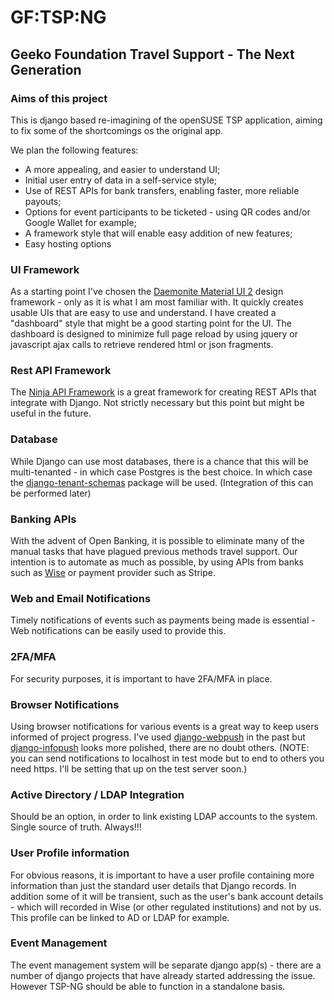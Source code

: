 # GF:TSP:NG
##  Geeko Foundation Travel Support - The Next Generation

### Aims of this project

This is django based re-imagining of the openSUSE TSP application, aiming to fix some of the shortcomings os the original app.

We plan the following features:

- A more appealing, and easier to understand UI;
- Initial user entry of data in a self-service style;
- Use of REST APIs for bank transfers, enabling faster, more reliable payouts;
- Options for event participants to be ticketed - using QR codes and/or Google Wallet for example;
- A framework style that will enable easy addition of new features;
- Easy hosting options

### UI Framework
As a starting point I've chosen the [Daemonite Material UI 2](https://djibe.github.io/material/) design framework - only as it is what I am most familiar with.
It quickly creates usable UIs that are easy to use and understand. I have created a "dashboard" style that might be a good starting point for the UI. 
The dashboard is designed to minimize full page reload by using jquery or javascript ajax calls to retrieve rendered html or json fragments. 

### Rest API Framework
The [Ninja API Framework](https://django-ninja.dev/) is a great framework for creating REST APIs that integrate with Django.
Not strictly necessary but this point but might be useful in the future.

### Database
While Django can use most databases, there is a chance that this will be multi-tenanted - in which case Postgres is the best choice.
In which case the [django-tenant-schemas](https://django-tenant-schemas.readthedocs.io/en/latest/) package will be used. (Integration of this can be performed later)

### Banking APIs
With the advent of Open Banking, it is possible to eliminate many of the manual tasks that have plagued previous methods travel support.
Our intention is to automate as much as possible, by using APIs from banks such as [Wise](https://docs.wise.com/api-docs) or payment provider such as Stripe.

### Web and Email Notifications 
Timely notifications of events such as payments being made is essential - Web notifications can be easily used to provide this.

### 2FA/MFA
For security purposes, it is important to have 2FA/MFA in place. 

### Browser Notifications
Using browser notifications for various events is a great way to keep users informed of project progress. I've used [django-webpush](https://github.com/safwanrahman/django-webpush) 
in the past but [django-infopush](https://github.com/kilgoretrout1985/django_infopush) looks more polished, there are no doubt others. (NOTE: you can send notifications to localhost 
in test mode but to end to others you need https. I'll be setting that up on the test server soon.)

### Active Directory / LDAP Integration
Should be an option, in order to link existing LDAP accounts to the system. Single source of truth. Always!!!

### User Profile information
For obvious reasons, it is important to have a user profile containing more information than just the standard user details that Django records.
In addition some of it will be transient, such as the user's bank account details - which will recorded in Wise (or other regulated institutions) and not by us. 
This profile can be linked to AD or LDAP for example.

### Event Management
The event management system will be separate django app(s) - there are a number of django projects that have already started addressing the issue. However TSP-NG should be able to function in a standalone basis.
